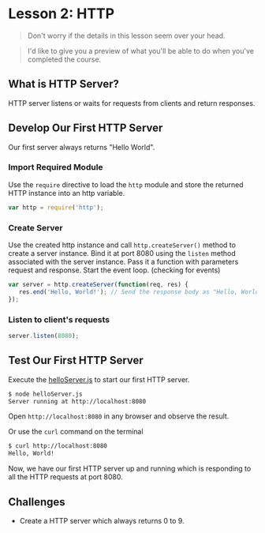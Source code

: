# Lesson 2: HTTP

> Don't worry if the details in this lesson seem over your head.

> I'd like to give you a preview of what you'll be able to do when you've completed the course.

## What is HTTP Server?
HTTP server listens or waits for requests from clients and return responses.

## Develop Our First HTTP Server
Our first server always returns "Hello World".

### Import Required Module
Use the `require` directive to load the `http` module and store the returned HTTP instance into an http variable.
```js
var http = require('http');
```

### Create Server
Use the created http instance and call `http.createServer()` method to create a server instance.
Bind it at port 8080 using the `listen` method associated with the server instance. 
Pass it a function with parameters request and response.
Start the event loop. (checking for events)
```js
var server = http.createServer(function(req, res) {
   res.end('Hello, World!'); // Send the response body as "Hello, World!"
});
```

### Listen to client's requests
```js
server.listen(8080);
```

## Test Our First HTTP Server

Execute the [helloServer.js](helloServer.js) to start our first HTTP server.

```bash
$ node helloServer.js
Server running at http://localhost:8080
```

Open `http://localhost:8080` in any browser and observe the result.

Or use the `curl` command on the terminal
```bash
$ curl http://localhost:8080
Hello, World!
```

Now, we have our first HTTP server up and running which is responding to all the HTTP requests at port 8080.

## Challenges
- Create a HTTP server which always returns 0 to 9.
